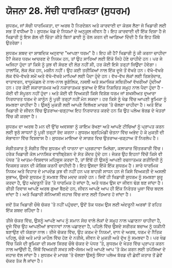 # ਯੋਜਨਾ 28. ਸੱਚੀ ਧਾਰਮਿਕਤਾ (ਸੁਧਰਮ)

ਸੁਧਰਮ, ਜਾਂ ਸੱਚੀ ਧਾਰਮਿਕਤਾ, ਦਾ ਅਰਥ ਹੈ ਨਿਰਦੇਸ਼ਨ ਅਤੇ ਕਾਰਵਾਈ ਦਾ ਕੋਰਸ ਲੈਣਾ ਜੋ ਖਿਡਾਰੀ ਲਈ ਸਭ ਤੋਂ ਵਧੀਆ ਹੈ। ਸੁਧਰਮ ਖੇਡ ਦੇ ਨਿਯਮਾਂ ਦੇ ਅਨੁਕੂਲ ਜੀਵਨ ਹੈ। ਇਹ ਕਾਰਵਾਈ ਦੀ ਇੱਕ ਦਿਸ਼ਾ ਹੈ ਜੋ ਖਿਡਾਰੀ ਨੂੰ ਇਸ ਗੱਲ ਦੀ ਚਿੰਤਾ ਕੀਤੇ ਬਿਨਾਂ ਡਾਈ ਨੂੰ ਰੋਲ ਕਰਨ ਦੀ ਆਗਿਆ ਦਿੰਦੀ ਹੈ ਕਿ ਇਹ ਕਿੱਥੇ ਉਤਰੇਗਾ।

ਸੁਧਰਮ ਸ਼ਬਦ ਦਾ ਸ਼ਾਬਦਿਕ ਅਨੁਵਾਦ "ਆਪਣਾ ਧਰਮ" ਹੈ। ਇਹ ਕੀ ਹੈ? ਖਿਡਾਰੀ ਨੂੰ ਕੀ ਕਰਨਾ ਚਾਹੀਦਾ ਹੈ? ਜੇਕਰ ਧਰਮ ਆਚਰਣ ਦੇ ਨਿਯਮ ਹਨ, ਤਾਂ ਉਹ ਸਾਰਿਆਂ ਲਈ ਇੱਕੋ ਜਿਹੇ ਹੋਣੇ ਚਾਹੀਦੇ ਹਨ। ਪਰ ਜੇ ਅਜਿਹਾ ਹੁੰਦਾ ਤਾਂ ਕਿਸੇ ਨੂੰ ਕੁਝ ਵੀ ਸੋਚਣ ਦੀ ਲੋੜ ਨਹੀਂ ਸੀ, ਹਰ ਕੋਈ ਇਸੇ ਤਰ੍ਹਾਂ ਜਿਉਂਦਾ ਹੋਵੇਗਾ। ਹਾਲਾਂਕਿ, ਲੋਕ ਲੋਕ ਹਨ, ਮਸ਼ੀਨ ਨਹੀਂ। ਉਹ ਕਈ ਤਰੀਕਿਆਂ ਨਾਲ ਇੱਕ ਦੂਜੇ ਤੋਂ ਵੱਖਰੇ ਹਨ। ਵੱਖੋ-ਵੱਖਰੇ ਲੋਕ ਵੱਖੋ-ਵੱਖਰੇ ਸਮੇਂ ਅਤੇ ਵੱਖੋ-ਵੱਖਰੇ ਮਾਪਿਆਂ ਲਈ ਪੈਦਾ ਹੁੰਦੇ ਹਨ। ਵੱਖ-ਵੱਖ ਲੋਕਾਂ ਲਈ ਰਿਸ਼ਤੇਦਾਰ, ਵਾਤਾਵਰਨ, ਵਾਯੂਮੰਡਲ ਦੇ ਨਾਲ-ਨਾਲ ਭੂਗੋਲਿਕ, ਨਸਲੀ ਅਤੇ ਸਮਾਜਿਕ ਸਥਿਤੀਆਂ ਵੱਖਰੀਆਂ ਹੁੰਦੀਆਂ ਹਨ। ਹਰ ਕੋਈ ਸਕਾਰਾਤਮਕ ਅਤੇ ਨਕਾਰਾਤਮਕ ਝੁਕਾਅ ਦੇ ਇੱਕ ਨਿਸ਼ਚਿਤ ਸਮੂਹ ਨਾਲ ਪੈਦਾ ਹੁੰਦਾ ਹੈ - ਕੋਈ ਵੀ ਸੰਪੂਰਨ ਨਹੀਂ ਹੁੰਦਾ। ਅਤੇ ਕੋਈ ਵੀ ਵਿਅਕਤੀ ਕਿਸੇ ਵਿਸ਼ੇਸ਼ ਧਰਮ ਜਾਂ ਸ਼ਖਸੀਅਤ ਦੁਆਰਾ ਨਿਰਧਾਰਤ ਧਰਮ ਦੇ ਕਾਨੂੰਨ ਨੂੰ ਪੂਰੀ ਤਰ੍ਹਾਂ ਨਹੀਂ ਮੰਨ ਸਕਦਾ। ਹਰ ਕਿਸੇ ਨੂੰ ਖੇਡ ਵਿੱਚ ਆਪਣੀ ਭੂਮਿਕਾ ਨੂੰ ਸਮਝਣਾ ਚਾਹੀਦਾ ਹੈ। ਉਸਨੂੰ ਮੁਕਤੀ ਲਈ ਆਪਣੇ ਵਿਲੱਖਣ ਮਾਰਗ 'ਤੇ ਚੱਲਣਾ ਚਾਹੀਦਾ ਹੈ। ਅਤੇ ਇੱਕ ਖਿਡਾਰੀ ਦੇ ਜੀਵਨ ਵਿੱਚ ਉਤਰਾਅ-ਚੜ੍ਹਾਅ ਇਹ ਨਿਰਧਾਰਤ ਕਰਦੇ ਹਨ ਕਿ ਉਹ ਪਲੇਅ ਬੋਰਡ ਦੇ ਖੇਤਰਾਂ ਵਿੱਚ ਕੀ ਕਰਦਾ ਹੈ।

ਸੁਧਰਮ ਦਾ ਅਰਥ ਹੈ ਮਨ ਦੀ ਉੱਚ ਅਵਸਥਾ ਨੂੰ ਕਾਇਮ ਰੱਖਣਾ ਅਤੇ ਆਪਣੇ ਟੀਚਿਆਂ ਨੂੰ ਪ੍ਰਾਪਤ ਕਰਨ ਲਈ ਝੂਠੇ ਸਾਧਨਾਂ ਨੂੰ ਪੂਰੀ ਤਰ੍ਹਾਂ ਰੱਦ ਕਰਨਾ। ਸੁਧਰਮ ਬ੍ਰਹਿਮੰਡੀ ਚੇਤਨਾ ਵਿੱਚ ਅਭੇਦ ਹੋ ਕੇ ਮੁਕਤੀ ਦੀ ਸੰਭਾਵਨਾ ਵਿੱਚ ਵਿਸ਼ਵਾਸ ਹੈ। ਸੁਧਰਮ ਮਾਇਆ ਦੇ ਸਾਗਰ ਵਿਚ ਉਤਰਾਅ-ਚੜ੍ਹਾਅ ਤੋਂ ਨਿਰਲੇਪ ਹੈ।

ਸੰਗੀਤਕਾਰ ਨੂੰ ਸੰਗੀਤ ਵਿੱਚ ਸੁਧਰਮ ਦੀ ਧਾਰਨਾ ਦਾ ਪ੍ਰਗਟਾਵਾ ਮਿਲੇਗਾ, ਕਲਾਕਾਰ ਚਿੱਤਰਕਾਰੀ ਵਿੱਚ। ਹਰੇਕ ਖਿਡਾਰੀ ਕੋਲ ਮਾਨਸਿਕ ਵਾਈਬ੍ਰੇਸ਼ਨ ਦੇ ਸੱਤ ਕੇਂਦਰ ਹੁੰਦੇ ਹਨ। ਜੇਕਰ ਉਹ ਇਹਨਾਂ ਵਿੱਚੋਂ ਕਿਸੇ ਵੀ ਪੱਧਰ 'ਤੇ ਆਤਮ-ਵਿਸ਼ਵਾਸ ਮਹਿਸੂਸ ਕਰਦਾ ਹੈ, ਤਾਂ ਇੱਥੋਂ ਹੀ ਉਸਨੂੰ ਆਪਣੀ ਰਚਨਾਤਮਕ ਗਤੀਵਿਧੀ ਨੂੰ ਵਿਕਸਤ ਕਰਨ ਦੀ ਕੋਸ਼ਿਸ਼ ਕਰਨੀ ਚਾਹੀਦੀ ਹੈ। ਇਹ ਉਸਦਾ ਇੱਕੋ ਇੱਕ ਸੁਧਰਮ ਹੈ। ਸਾਰੇ ਧਾਰਮਿਕ ਨਿਯਮ ਅਤੇ ਵਿਹਾਰ ਦੇ ਮਾਪਦੰਡ ਕੁਝ ਵੀ ਨਹੀਂ ਹਨ ਪਰ ਬਾਹਰੀ ਸਾਧਨ ਹਨ ਜੋ ਕਿਸੇ ਵਿਅਕਤੀ ਦੇ ਅਸਲੀ ਸੁਭਾਅ, ਉਸਦੇ ਸੁਧਰਮ ਨੂੰ ਸਮਝਣ ਵਿੱਚ ਮਦਦ ਕਰਦੇ ਹਨ। ਜਿਵੇਂ ਹੀ ਖਿਡਾਰੀ ਸੁਧਰਮ ਨੂੰ ਸਮਝਣਾ ਸ਼ੁਰੂ ਕਰਦਾ ਹੈ, ਉਹ ਅੰਦਰੂਨੀ ਤੌਰ 'ਤੇ ਧਾਰਮਿਕ ਹੋ ਜਾਂਦਾ ਹੈ, ਅਤੇ ਧਰਮ ਉਸ ਦਾ ਜੀਵਨ ਢੰਗ ਬਣ ਜਾਂਦਾ ਹੈ। ਰੀਤੀ ਰਿਵਾਜ ਆਪਣੇ ਅਰਥ ਗੁਆ ਬੈਠਦੇ ਹਨ, ਜੀਵਨ ਆਪਣੇ ਆਪ ਹੀ ਇੱਕ ਨਿਰੰਤਰ ਪੂਜਾ ਵਿੱਚ ਬਦਲ ਜਾਂਦਾ ਹੈ। ਅਤੇ ਖਿਡਾਰੀ ਸੰਨਿਆਸੀ ਜਹਾਜ਼ ਵਿੱਚ ਜਾਣ ਲਈ ਤਿਆਰ ਹੋ ਜਾਂਦਾ ਹੈ।

ਜਦੋਂ ਤੱਕ ਖਿਡਾਰੀ ਚੌਥੇ ਚੱਕਰ 'ਤੇ ਨਹੀਂ ਪਹੁੰਚਦਾ, ਉਦੋਂ ਤੱਕ ਧਰਮ ਉਸ ਲਈ ਅੰਦਰੂਨੀ ਅਰਥਾਂ ਤੋਂ ਰਹਿਤ ਇੱਕ ਸ਼ਬਦ ਰਹਿੰਦਾ ਹੈ।

ਤੀਜੇ ਚੱਕਰ ਵਿੱਚ, ਉਸਨੂੰ ਆਪਣੇ ਆਪ ਨੂੰ ਸਮਾਨ ਸੋਚ ਵਾਲੇ ਲੋਕਾਂ ਦੇ ਸਮੂਹ ਨਾਲ ਪਛਾਣਨਾ ਚਾਹੀਦਾ ਹੈ, ਦੂਜੇ ਵਿੱਚ ਉਹ ਆਪਣੀਆਂ ਭਾਵਨਾਵਾਂ ਨਾਲ ਪਛਾਣਦਾ ਹੈ, ਪਹਿਲੇ ਵਿੱਚ ਉਸਦੇ ਸਰੀਰਕ ਬਚਾਅ ਨੂੰ ਯਕੀਨੀ ਬਣਾਉਣ ਦੀ ਯੋਗਤਾ ਨਾਲ। ਤੀਜੇ ਚੱਕਰ ਵਿੱਚ, ਉਹ ਕਰਮ ਦੇ ਨਿਯਮਾਂ, ਦਾਨ ਦੇ ਅਰਥ, ਧਰਮ ਦੇ ਨੈਤਿਕ ਪਹਿਲੂ, ਚੰਗੇ ਅਤੇ ਮਾੜੇ ਮਾਹੌਲ ਵਿੱਚ ਹੋਣ ਦੇ ਨਤੀਜੇ, ਜੀਵਨ ਦੇ ਮੁਕਤੀ ਅਤੇ ਦੁੱਖ ਨੂੰ ਸਮਝਦਾ ਹੈ। ਪਰ ਖੇਡ ਵਿੱਚ ਕਿਸੇ ਦੀ ਭੂਮਿਕਾ ਦੀ ਸਮਝ ਸਿਰਫ ਚੌਥੇ ਚੱਕਰ ਦੇ ਪੱਧਰ 'ਤੇ, ਸੁਧਰਮ ਦੇ ਖੇਤਰ ਵਿੱਚ ਪ੍ਰਾਪਤ ਕਰਨ ਨਾਲ ਆਉਂਦੀ ਹੈ, ਜਿੱਥੋਂ ਵਿਅਕਤੀ ਸਖਤ ਸਵੈ-ਸੰਜਮ ਅਤੇ ਆਪਣੇ ਆਪ 'ਤੇ ਕੰਮ ਕਰਨ ਲਈ ਤਪੱਸਿਆ ਦੇ ਜਹਾਜ਼ ਵੱਲ ਜਾਂਦਾ ਹੈ। ਸੁਧਰਮ ਦੇ ਮਾਰਗ 'ਤੇ ਚੱਲਣਾ ਉਸਨੂੰ ਸਿੱਧਾ ਪਲੇਅ ਬੋਰਡ ਦੀ ਛੇਵੀਂ ਕਤਾਰ ਤੋਂ ਛੇਵੇਂ ਚੱਕਰ ਤੱਕ ਲੈ ਜਾਂਦਾ ਹੈ।
